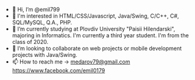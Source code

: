 - 👋 Hi, I’m @emil799
- 👀 I'm interested in HTML/CSS/Javascript, Java/Swing, C/C++, C#, SQL/MySQL, Q.A., PHP.
- 🌱 I’m currently studying at Plovdiv University
"Paisii Hilendarski", majoring in Informatics.
I'm currently a third year student.
I'm from the class of 2020.
- 💞️ I’m looking to collaborate on web projects or mobile development projects with Java/Swing.
- 📫 How to reach me -> medarov79@gmail.com
                        https://www.facebook.com/emil0179

<!---
emil799/emil799 is a ✨ special ✨ repository because its `README.md` (this file) appears on your GitHub profile.
You can click the Preview link to take a look at your changes.
--->
